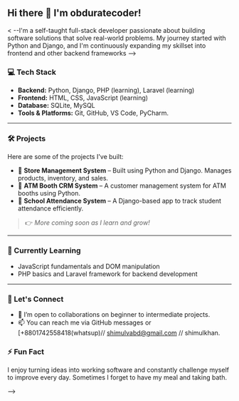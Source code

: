 ## Hi there 👋 I'm obduratecoder!

< --I'm a self-taught full-stack developer passionate about building software solutions that solve real-world problems. My journey started with Python and Django, and I'm continuously expanding my skillset into frontend and other backend frameworks -->

### 💻 Tech Stack
- **Backend:** Python, Django, PHP (learning), Laravel (learning)
- **Frontend:** HTML, CSS, JavaScript (learning)
- **Database:** SQLite, MySQL
- **Tools & Platforms:** Git, GitHub, VS Code, PyCharm.
------------------------------------------------------------------

### 🛠️ Projects
Here are some of the projects I've built:

- 🏪 **Store Management System** – Built using Python and Django. Manages products, inventory, and sales.
- 🏧 **ATM Booth CRM System** – A customer management system for ATM booths using Python.
- 🏫 **School Attendance System** – A Django-based app to track student attendance efficiently.
> 👉 *More coming soon as I learn and grow!*

------------------------------------------------------------------

### 🌱 Currently Learning
- JavaScript fundamentals and DOM manipulation
- PHP basics and Laravel framework for backend development
------------------------------------------------------------------

### 🤝 Let's Connect
- 💬 I’m open to collaborations on beginner to intermediate projects.
- 📫 You can reach me via GitHub messages or [+8801742558418(whatsup)// shimulvabd@gmail.com // shimulkhan.

### ⚡ Fun Fact
I enjoy turning ideas into working software and constantly challenge myself to improve every day. Sometimes I forget to have my meal and taking bath.

-->
